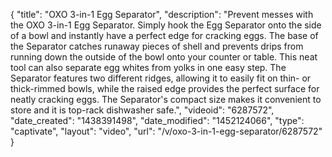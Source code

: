 {
    "title": "OXO 3-in-1 Egg Separator",
    "description": "Prevent messes with the OXO 3-in-1 Egg Separator. Simply hook the Egg Separator onto the side of a bowl and instantly have a perfect edge for cracking eggs. The base of the Separator catches runaway pieces of shell and prevents drips from running down the outside of the bowl onto your counter or table. This neat tool can also separate egg whites from yolks in one easy step. The Separator features two different ridges, allowing it to easily fit on thin- or thick-rimmed bowls, while the raised edge provides the perfect surface for neatly cracking eggs. The Separator's compact size makes it convenient to store and it is top-rack dishwasher safe.",
    "videoid": "6287572",
    "date_created": "1438391498",
    "date_modified": "1452124066",
    "type": "captivate",
    "layout": "video",
    "url": "\/v\/oxo-3-in-1-egg-separator\/6287572"
}